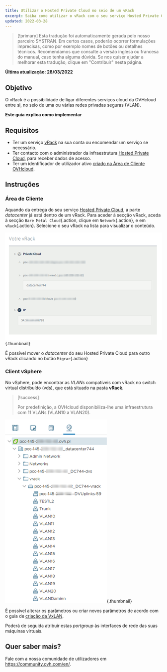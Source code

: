 ```yaml
---
title: Utilizar o Hosted Private Cloud no seio de um vRack
excerpt: Saiba como utilizar o vRack com o seu serviço Hosted Private Cloud
updated: 2022-03-28
---
```


> [!primary]
> Esta tradução foi automaticamente gerada pelo nosso parceiro SYSTRAN. Em certos casos, poderão ocorrer formulações imprecisas, como por exemplo nomes de botões ou detalhes técnicos. Recomendamos que consulte a versão inglesa ou francesa do manual, caso tenha alguma dúvida. Se nos quiser ajudar a melhorar esta tradução, clique em "Contribuir" nesta página.
>

**Última atualização: 28/03/2022**

## Objetivo

O vRack é a possibilidade de ligar diferentes serviços cloud da OVHcloud entre si, no seio de uma ou várias redes privadas seguras (VLAN).

**Este guia explica como implementar**

## Requisitos

- Ter um serviço [vRack](https://www.ovh.pt/solucoes/vrack/) na sua conta ou encomendar um serviço se necessário.
- Ter contacto com o administrador da infraestrutura [Hosted Private Cloud](https://www.ovhcloud.com/pt/enterprise/products/hosted-private-cloud/), para receber dados de acesso.
- Ter um identificador de utilizador ativo [criado na Área de Cliente OVHcloud](https://www.ovh.com/auth/?action=gotomanager&from=https://www.ovh.pt/&ovhSubsidiary=pt).

## Instruções

### Área de Cliente

Aquando da entrega do seu serviço [Hosted Private Cloud](https://www.ovhcloud.com/pt/enterprise/products/hosted-private-cloud/), a parte *datacenter* já está dentro de um vRack. Para aceder à secção vRack, aceda à secção `Bare Metal Cloud`{.action, clique em `Network`{.action}, e em `vRack`{.action}. Selecione o seu vRack na lista para visualizar o conteúdo.

![Datacenter](images/vRackDatacenter.PNG){.thumbnail}

É possível mover o *datacenter* do seu Hosted Private Cloud para outro vRack clicando no botão `Migrar`{.action}

### Client vSphere

No vSphere, pode encontrar as *VLANs* compatíveis com vRack no switch virtual distribuído (vds), que está situado na pasta **vRack**.

> [!success]
>
> Por predefinição, a OVHcloud disponibiliza-lhe uma infraestrutura com 11 VLANs (VLAN10 a VLAN20).
>

![vlan](images/vRackVsphere.png){.thumbnail}

É possível alterar os parâmetros ou criar novos parâmetros de acordo com o guia de [criação da VxLAN](/pages/cloud/private-cloud/creation_vlan).

Poderá de seguida atribuir estas *portgroup* às interfaces de rede das suas máquinas virtuais.

## Quer saber mais?

Fale com a nossa comunidade de utilizadores em <https://community.ovh.com/en/>.
